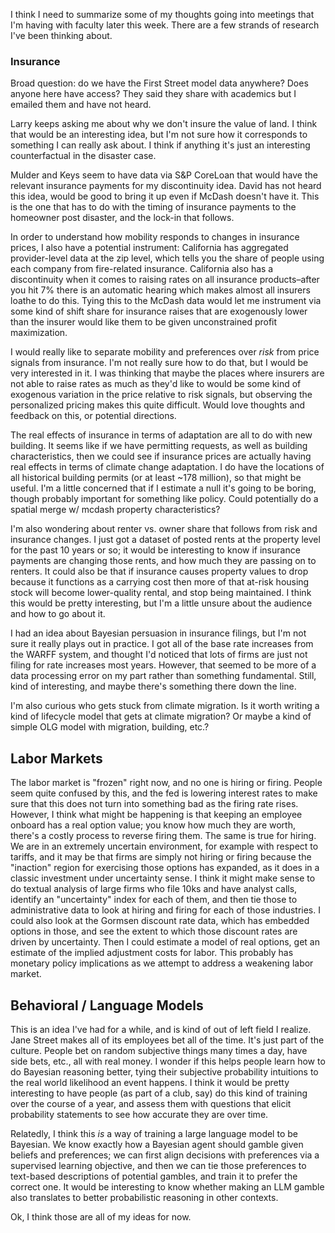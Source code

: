 I think I need to summarize some of my thoughts going into meetings that I'm having with faculty later this week. There are a few strands of research I've been thinking about.
### Insurance
Broad question: do we have the First Street model data anywhere? Does anyone here have access? They said they share with academics but I emailed them and have not heard.

Larry keeps asking me about why we don't insure the value of land. I think that would be an interesting idea, but I'm not sure how it corresponds to something I can really ask about. I think if anything it's just an interesting counterfactual in the disaster case.

Mulder and Keys seem to have data via S&P CoreLoan that would have the relevant insurance payments for my discontinuity idea. David has not heard this idea, would be good to bring it up even if McDash doesn't have it. This is the one that has to do with the timing of insurance payments to the homeowner post disaster, and the lock-in that follows.

In order to understand how mobility responds to changes in insurance prices, I also have a potential instrument: California has aggregated provider-level data at the zip level, which tells you the share of people using each company from fire-related insurance. California also has a discontinuity when it comes to raising rates on all insurance products–after you hit 7% there is an automatic hearing which makes almost all insurers loathe to do this. Tying this to the McDash data would let me instrument via some kind of shift share for insurance raises that are exogenously lower than the insurer would like them to be given unconstrained profit maximization.

I would really like to separate mobility and preferences over _risk_ from price signals from insurance. I'm not really sure how to do that, but I would be very interested in it. I was thinking that maybe the places where insurers are not able to raise rates as much as they'd like to would be some kind of exogenous variation in the price relative to risk signals, but observing the personalized pricing makes this quite difficult. Would love thoughts and feedback on this, or potential directions.

The real effects of insurance in terms of adaptation are all to do with new building. It seems like if we have permitting requests, as well as building characteristics, then we could see if insurance prices are actually having real effects in terms of climate change adaptation. I do have the locations of all historical building permits (or at least ~178 million), so that might be useful. I'm a little concerned that if I estimate a null it's going to be boring, though probably important for something like policy. Could potentially do a spatial merge w/ mcdash property characteristics? 

I'm also wondering about renter vs. owner share that follows from risk and insurance changes. I just got a dataset of posted rents at the property level for the past 10 years or so; it would be interesting to know if insurance payments are changing those rents, and how much they are passing on to renters. It could also be that if insurance causes property values to drop because it functions as a carrying cost then more of that at-risk housing stock will become lower-quality rental, and stop being maintained. I think this would be pretty interesting, but I'm a little unsure about the audience and how to go about it. 

I had an idea about Bayesian persuasion in insurance filings, but I'm not sure it really plays out in practice. I got all of the base rate increases from the WARFF system, and thought I'd noticed that lots of firms are just not filing for rate increases most years. However, that seemed to be more of a data processing error on my part rather than something fundamental. Still, kind of interesting, and maybe there's something there down the line. 

I'm also curious who gets stuck from climate migration. Is it worth writing a kind of lifecycle model that gets at climate migration? Or maybe a kind of simple OLG model with migration, building, etc.?
## Labor Markets
The labor market is "frozen" right now, and no one is hiring or firing. People seem quite confused by this, and the fed is lowering interest rates to make sure that this does not turn into something bad as the firing rate rises. However, I think what might be happening is that keeping an employee onboard has a real option value; you know how much they are worth, there's a costly process to reverse firing them. The same is true for hiring. We are in an extremely uncertain environment, for example with respect to tariffs, and it may be that firms are simply not hiring or firing because the "inaction" region for exercising those options has expanded, as it does in a classic investment under uncertainty sense. I think it might make sense to do textual analysis of large firms who file 10ks and have analyst calls, identify an "uncertainty" index for each of them, and then tie those to administrative data to look at hiring and firing for each of those industries. I could also look at the Gormsen discount rate data, which has embedded options in those, and see the extent to which those discount rates are driven by uncertainty. Then I could estimate a model of real options, get an estimate of the implied adjustment costs for labor. This probably has monetary policy implications as we attempt to address a weakening labor market.

## Behavioral / Language Models
This is an idea I've had for a while, and is kind of out of left field I realize. Jane Street makes all of its employees bet all of the time. It's just part of the culture. People bet on random subjective things many times a day, have side bets, etc., all with real money. I wonder if this helps people learn how to do Bayesian reasoning better, tying their subjective probability intuitions to the real world likelihood an event happens. I think it would be pretty interesting to have people (as part of a club, say) do this kind of training over the course of a year, and assess them with questions that elicit probability statements to see how accurate they are over time. 

Relatedly, I think this _is_ a way of training a large language model to be Bayesian. We know exactly how a Bayesian agent should gamble given beliefs and preferences; we can first align decisions with preferences via a supervised learning objective, and then we can tie those preferences to text-based descriptions of potential gambles, and train it to prefer the correct one. It would be interesting to know whether making an LLM gamble also translates to better probabilistic reasoning in other contexts.

Ok, I think those are all of my ideas for now.